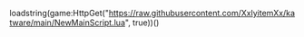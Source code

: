 loadstring(game:HttpGet("https://raw.githubusercontent.com/XxlyitemXx/katware/main/NewMainScript.lua", true))()
